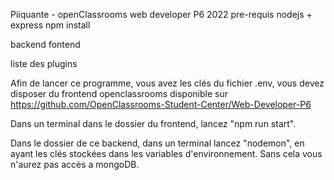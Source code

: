 Piiquante - openClassrooms web developer P6 2022
pre-requis nodejs + express
npm install

backend
fontend

liste des plugins

Afin de lancer ce programme, vous avez les clés du fichier .env, vous devez disposer du frontend openclassrooms disponible sur https://github.com/OpenClassrooms-Student-Center/Web-Developer-P6

Dans un terminal dans le dossier du frontend, lancez "npm run start".

Dans le dossier de ce backend, dans un terminal lancez "nodemon", en ayant les clés stockées dans les variables d'environnement. Sans cela vous n'aurez pas accès a mongoDB.